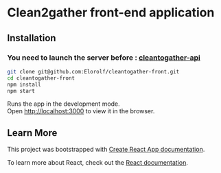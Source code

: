 # Clean2gather front-end application

## Installation

### You need to launch the server before : [cleantogather-api](https://github.com/Elorolf/cleantogather-api)

```sh
git clone git@github.com:Elorolf/cleantogather-front.git
cd cleantogather-front
npm install
npm start
```
Runs the app in the development mode.<br />
Open [http://localhost:3000](http://localhost:3000) to view it in the browser.

## Learn More

This project was bootstrapped with [Create React App documentation](https://facebook.github.io/create-react-app/docs/getting-started).

To learn more about React, check out the [React documentation](https://reactjs.org/).
